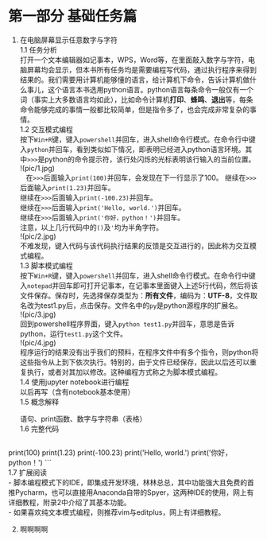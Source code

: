 # 第一部分 基础任务篇
1. 在电脑屏幕显示任意数字与字符  
    1.1 任务分析  
    打开一个文本编辑器如记事本，WPS，Word等，在里面敲入数字与字符，电脑屏幕均会显示，但本书所有任务均是需要编程写代码，通过执行程序来得到结果的。我们需要用计算机能够懂的语言，给计算机下命令，告诉计算机做什么事儿，这个语言本书选用python语言。python语言每条命令一般仅有一个词（事实上大多数语言均如此），比如命令计算机**打印**、**蜂鸣**、**退出**等，每条命令能够完成的事情一般都比较简单，但是指令多了，也会完成非常复杂的事情。  
    1.2 交互模式编程  
    按下`Win+R`键，键入`powershell`并回车，进入shell命令行模式。在命令行中键入`python`并回车，看到类似如下情况，即表明已经进入python语言环境。其中`>>>`是python的命令提示符，该行处闪烁的光标表明该行输入的当前位置。  
    !(pic/1.jpg)  
    在`>>>`后面输入`print(100)`并回车，会发现在下一行显示了100。 
    继续在`>>>`后面输入`print(1.23)`并回车。  
    继续在`>>>`后面输入`print(-100.23)`并回车。  
    继续在`>>>`后面输入`print('Hello, world.')`并回车。  
    继续在`>>>`后面输入`print('你好，python！')`并回车。  
    注意，以上几行代码中的`()`及`'`均为半角字符。  
    !(pic/2.jpg)  
    不难发现，键入代码与该代码执行结果的反馈是交互进行的，因此称为交互模式编程。  
    1.3 脚本模式编程  
    按下`Win+R`键，键入`powershell`并回车，进入shell命令行模式。在命令行中键入`notepad`并回车即可打开记事本，在记事本里面键入上述5行代码，然后将该文件保存。保存时，先选择保存类型为：**所有文件**，编码为：**UTF-8**，文件取名改为test1.py后，点击保存。文件名中的`py`是python源程序的扩展名。  
    !(pic/3.jpg)  
    回到powershell程序界面，键入`python test1.py`并回车，意思是告诉python，运行`test1.py`这个文件。  
    !(pic/4.jpg)  
    程序运行的结果没有出乎我们的预料，在程序文件中有多个指令，则python将这些指令从上到下依次执行。特别的，由于文件已经保存，因此以后还可以重复执行，或者对其加以修改。这种编程方式称之为脚本模式编程。  
    1.4 使用jupyter notebook进行编程  
    以后再写（含有notebook基本使用）  
    1.5 概念解释  
    
    语句、print函数、数字与字符串（表格）  
    1.6 完整代码  
    ``` python
print(100)
print(1.23)
print(-100.23)
print('Hello, world.')
print('你好，python！')
    ```  
    1.7 扩展阅读  
    - 脚本编程模式下的IDE，即集成开发环境，林林总总，其中功能强大且免费的首推Pycharm，也可以直接用Anaconda自带的Spyer，这两种IDE的使用，网上有详细教程，附录2中介绍了其基本功能。  
    - 如果喜欢纯文本模式编程，则推荐vim与editplus，网上有详细教程。  

2. 啊啊啊啊
